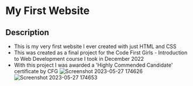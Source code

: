 # My First Website
## Description
+ This is my very first website I ever created with just HTML and CSS
+ This was created as a final project for the Code First Girls - Introduction to Web Development course I took in December 2022
+ With this project I was awarded a 'Highly Commended Candidate' certificate by CFG
![Screenshot 2023-05-27 174626](https://github.com/Psyren05/My_First_Website/assets/124075057/6a5b4715-df5d-4832-bca7-900aac9e4af4)
![Screenshot 2023-05-27 174653](https://github.com/Psyren05/My_First_Website/assets/124075057/559f0750-ed3c-4e74-aadc-c68c921905f7)

